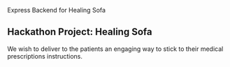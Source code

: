 Express Backend for Healing Sofa

## Hackathon Project: Healing Sofa

We wish to deliver to the patients an engaging way to stick to their medical prescriptions instructions.
